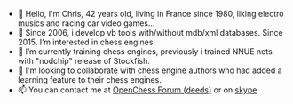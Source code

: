 - 👋 Hello, I'm Chris, 42 years old, living in France since 1980, liking electro musics and racing car video games...
- 👀 Since 2006, i develop vb tools with/without mdb/xml databases. Since 2015, I’m interested in chess engines.
- 🌱 I’m currently training chess engines, previously i trained NNUE nets with "nodchip" release of Stockfish.
- 💞️ I'm looking to collaborate with chess engine authors who had added a learning feature to their chess engines.
- 📫 You can contact me at [OpenChess Forum (deeds)](https://www.open-chess.org/index.php) or on [skype](https://join.skype.com/invite/f5b6uHeTYF2P)

<!---
chris13300/chris13300 is a ✨ special ✨ repository because its `README.md` (this file) appears on your GitHub profile.
You can click the Preview link to take a look at your changes.
--->
